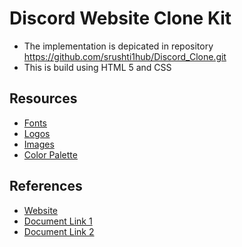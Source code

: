 # Discord Website Clone Kit

- The implementation is depicated in repository https://github.com/srushti1hub/Discord_Clone.git
- This is build using HTML 5 and CSS

## Resources
- <a href="https://github.com/srushti1hub/Discord-Kit/tree/main/Fonts" target="_blank">Fonts</a>
- <a href="https://github.com/srushti1hub/Discord-Kit/tree/main/Logos" target="_blank">Logos</a>
- <a href="https://github.com/srushti1hub/Discord_Clone/tree/main/assets/images" target="_blank">Images</a>
- <a href="#" target="_blank">Color Palette</a>

## References
- <a href="https://discord.com" target="_blank">Website</a>
- <a href="https://drive.google.com/file/d/1QB0wt7kzTdMJESK-64PNVUL3Iu3ucRvi/view?usp=sharing" target="_blank">Document Link 1</a>
- <a href="https://www.dropbox.com/sh/dl/nabhhaq7kt59exr/AAB7U3f2pW-Jmvdul0yy7o-ia" target="_blank">Document Link 2</a>

